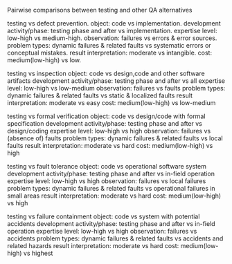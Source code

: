Pairwise comparisons between testing and other QA alternatives

testing vs defect prevention.
object: code vs implementation.
development activity/phase: testing phase and after vs implementation.
expertise level: low-high vs medium-high.
observation: failures vs errors & error sources.
problem types: dynamic failures & related faults vs systematic errors or conceptual mistakes.
result interpretation: moderate vs intangible.
cost: medium(low-high) vs low.
 
testing vs inspection
object: code vs design,code and other software artifacts
development activity/phase: testing phase and after vs all
expertise level: low-high vs low-medium
observation: failures vs faults
problem types: dynamic failures & related faults vs static & localized faults
result interpretation: moderate vs easy
cost: medium(low-high) vs low-medium

testing vs formal verification
object: code vs design/code with formal specification
development activity/phase: testing phase and after vs design/coding
expertise level: low-high vs high
observation: failures vs (absence of) faults
problem types: dynamic failures & related faults vs local faults
result interpretation: moderate vs hard
cost: medium(low-high) vs high

testing vs fault tolerance
object: code vs operational software system
development activity/phase: testing phase and after vs in-field operation
expertise level: low-high vs high
observation: failures vs local failures
problem types: dynamic failures & related faults vs operational failures in small areas
result interpretation: moderate vs hard
cost: medium(low-high) vs high

testing vs failure containment
object: code vs system with potential accidents
development activity/phase: testing phase and after vs in-field operation
expertise level: low-high vs high
observation: failures vs accidents
problem types: dynamic failures & related faults vs accidents and related hazards
result interpretation: moderate vs hard
cost: medium(low-high) vs highest
